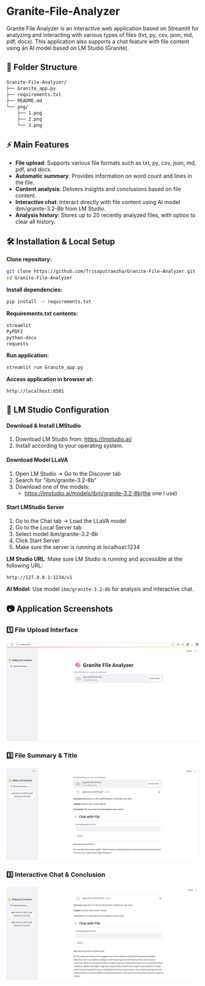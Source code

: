 # Granite-File-Analyzer

Granite File Analyzer is an interactive web application based on Streamlit for analyzing and interacting with various types of files (txt, py, csv, json, md, pdf, docx). This application also supports a chat feature with file content using an AI model based on LM Studio (Granite).

## 📂 Folder Structure

```
Granite-File-Analyzer/
├── Granite_app.py
├── requirements.txt
├── README.md
└── png/
    ├── 1.png
    ├── 2.png
    └── 3.png
```

## ⚡ Main Features

- **File upload**: Supports various file formats such as txt, py, csv, json, md, pdf, and docx.
- **Automatic summary**: Provides information on word count and lines in the file.
- **Content analysis**: Delivers insights and conclusions based on file content.
- **Interactive chat**: Interact directly with file content using AI model ibm/granite-3.2-8b from LM Studio.
- **Analysis history**: Stores up to 20 recently analyzed files, with option to clear all history.

## 🛠 Installation & Local Setup

**Clone repository:**
```bash
git clone https://github.com/Trisaputraezha/Granite-File-Analyzer.git
cd Granite-File-Analyzer
```

**Install dependencies:**
```bash
pip install -r requirements.txt
```

**Requirements.txt contents:**
```
streamlit
PyPDF2
python-docx
requests
```

**Run application:**
```bash
streamlit run Granite_app.py
```

**Access application in browser at:**
```
http://localhost:8501
```

## 🔗 LM Studio Configuration
#### Download & Install LMStudio
1. Download LM Studio from: https://lmstudio.ai/
2. Install according to your operating system.

#### Download Model LLaVA
1. Open LM Studio → Go to the Discover tab
2. Search for "ibm/granite-3.2-8b"
3. Download one of the models:
   - https://lmstudio.ai/models/ibm/granite-3.2-8b(the one I use)

#### Start LMStudio Server
1. Go to the Chat tab → Load the LLaVA model
2. Go to the Local Server tab
3. Select model ibm/granite-3.2-8b
4. Click Start Server
5. Make sure the server is running at localhost:1234

**LM Studio URL**: Make sure LM Studio is running and accessible at the following URL:
```
http://127.0.0.1:1234/v1
```

**AI Model**: Use model `ibm/granite-3.2-8b` for analysis and interactive chat.

## 📷 Application Screenshots

### 1️⃣ File Upload Interface
![Upload File](PNG/1.png)

### 2️⃣ File Summary & Title
![File Summary](PNG/2.png)

### 3️⃣ Interactive Chat & Conclusion
![Chat Interactive](PNG/3.png)